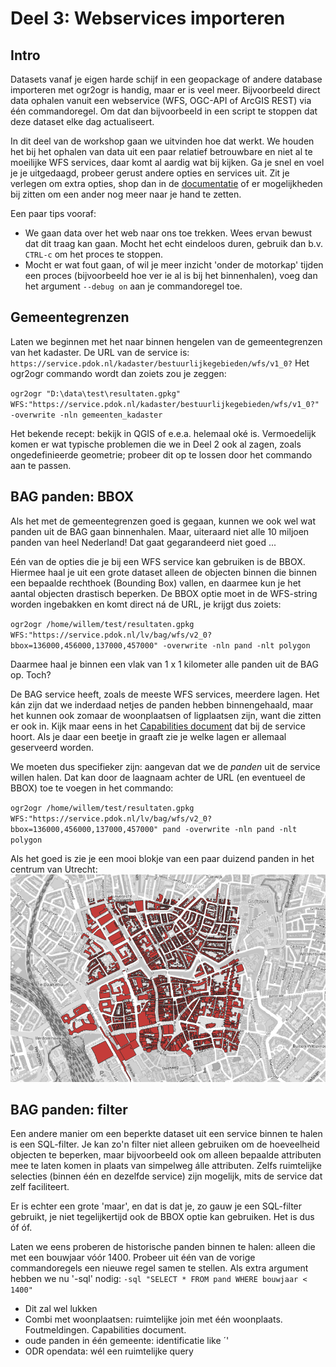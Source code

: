 # Deel 3: Webservices importeren

## Intro
Datasets vanaf je eigen harde schijf in een geopackage of andere database importeren met ogr2ogr is handig, maar er is veel meer. Bijvoorbeeld direct data ophalen vanuit een webservice (WFS, OGC-API of ArcGIS REST) via één commandoregel. Om dat dan bijvoorbeeld in een script te stoppen dat deze dataset elke dag actualiseert. 

In dit deel van de workshop gaan we uitvinden hoe dat werkt. We houden het bij het ophalen van data uit een paar relatief betrouwbare en niet al te moeilijke WFS services, daar komt al aardig wat bij kijken. Ga je snel en voel je je uitgedaagd, probeer gerust andere opties en services uit. Zit je verlegen om extra opties, shop dan in de [documentatie](https://gdal.org/en/stable/programs/ogr2ogr.html) of er mogelijkheden bij zitten om een ander nog meer naar je hand te zetten.

Een paar tips vooraf:

* We gaan data over het web naar ons toe trekken. Wees ervan bewust dat dit traag kan gaan. Mocht het echt eindeloos duren, gebruik dan b.v. `CTRL-c` om het proces te stoppen.
* Mocht er wat fout gaan, of wil je meer inzicht 'onder de motorkap' tijden een proces (bijvoorbeeld hoe ver ie al is bij het binnenhalen), voeg dan het argument `--debug on` aan je commandoregel toe.

## Gemeentegrenzen 
Laten we beginnen met het naar binnen hengelen van de gemeentegrenzen van het kadaster. De URL van de service is: `https://service.pdok.nl/kadaster/bestuurlijkegebieden/wfs/v1_0?`
Het ogr2ogr commando wordt dan zoiets zou je zeggen:

`ogr2ogr "D:\data\test\resultaten.gpkg" WFS:"https://service.pdok.nl/kadaster/bestuurlijkegebieden/wfs/v1_0?" -overwrite -nln gemeenten_kadaster`

Het bekende recept: bekijk in QGIS of e.e.a. helemaal oké is. Vermoedelijk komen er wat typische problemen die we in Deel 2 ook al zagen, zoals ongedefinieerde geometrie; probeer dit op te lossen door het commando aan te passen.

## BAG panden: BBOX
Als het met de gemeentegrenzen goed is gegaan, kunnen we ook wel wat panden uit de BAG gaan binnenhalen. Maar, uiteraard niet alle 10 miljoen panden van heel Nederland! Dat gaat gegarandeerd niet goed ...

Eén van de opties die je bij een WFS service kan gebruiken is de BBOX. Hiermee haal je uit een grote dataset alleen de objecten binnen die binnen een bepaalde rechthoek (Bounding Box) vallen, en daarmee kun je het aantal objecten drastisch beperken. De BBOX optie moet in de WFS-string worden ingebakken en komt direct ná de URL, je krijgt dus zoiets:

`ogr2ogr /home/willem/test/resultaten.gpkg WFS:"https://service.pdok.nl/lv/bag/wfs/v2_0?bbox=136000,456000,137000,457000" -overwrite -nln pand -nlt polygon`

Daarmee haal je binnen een vlak van 1 x 1 kilometer alle panden uit de BAG op. Toch? 

De BAG service heeft, zoals de meeste WFS services, meerdere lagen. Het kán zijn dat we inderdaad netjes de panden hebben binnengehaald, maar het kunnen ook zomaar de woonplaatsen of ligplaatsen zijn, want die zitten er ook in. Kijk maar eens in het [Capabilities document](https://service.pdok.nl/lv/bag/wfs/v2_0?request=GetCapabilities) dat bij de service hoort. Als je daar een beetje in graaft zie je welke lagen er allemaal geserveerd worden. 

We moeten dus specifieker zijn: aangevan dat we de _panden_ uit de service willen halen. Dat kan door de laagnaam achter de URL (en eventueel de BBOX) toe te voegen in het commando:

`ogr2ogr /home/willem/test/resultaten.gpkg WFS:"https://service.pdok.nl/lv/bag/wfs/v2_0?bbox=136000,456000,137000,457000" pand -overwrite -nln pand -nlt polygon`

Als het goed is zie je een mooi blokje van een paar duizend panden in het centrum van Utrecht:
![panden_bbox](images/panden_bbox_utrecht.png)

## BAG panden: filter
Een andere manier om een beperkte dataset uit een service binnen te halen is een SQL-filter. Je kan zo'n filter niet alleen gebruiken om de hoeveelheid objecten te beperken, maar bijvoorbeeld ook om alleen bepaalde attributen mee te laten komen in plaats van simpelweg álle attributen. Zelfs ruimtelijke selecties (binnen één en dezelfde service) zijn mogelijk, mits de service dat zelf faciliteert. 

Er is echter een grote 'maar', en dat is dat je, zo gauw je een SQL-filter gebruikt, je niet tegelijkertijd ook de BBOX optie kan gebruiken. Het is dus óf óf. 

Laten we eens proberen de historische panden binnen te halen: alleen die met een bouwjaar vóór 1400. 
Probeer uit één van de vorige commandoregels een nieuwe regel samen te stellen. Als extra argument hebben we nu '-sql' nodig: `-sql "SELECT * FROM pand WHERE bouwjaar < 1400"`

* Dit zal wel lukken
* Combi met woonplaatsen: ruimtelijke join met één woonplaats. Foutmeldingen. Capabilities document.
* oude panden in één gemeente: identificatie like ´'
* ODR opendata: wél een ruimtelijke query
